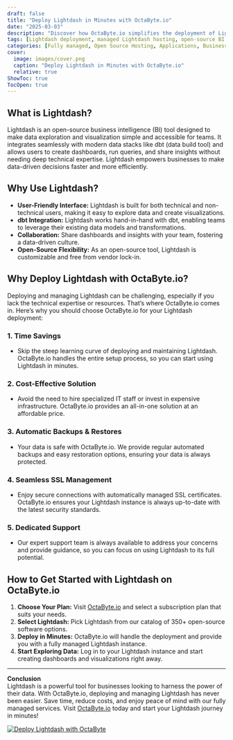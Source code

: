 ```yaml
---
draft: false
title: "Deploy Lightdash in Minutes with OctaByte.io"
date: "2025-03-03"
description: "Discover how OctaByte.io simplifies the deployment of Lightdash, an open-source business intelligence tool, with fully managed services. Save time, reduce costs, and enjoy seamless SSL, automatic backups, and expert support—all in one place."
tags: [Lightdash deployment, managed Lightdash hosting, open-source BI tools, OctaByte, Lightdash benefits, managed open-source software, business intelligence tools, Lightdash setup, automated backups, SSL management, cost-effective BI solutions]
categories: [Fully managed, Open Source Hosting, Applications, Business Intelligence]
cover:
  image: images/cover.png
  caption: "Deploy Lightdash in Minutes with OctaByte.io"
  relative: true
ShowToc: true
TocOpen: true
---
```



## What is Lightdash?

Lightdash is an open-source business intelligence (BI) tool designed to make data exploration and visualization simple and accessible for teams. It integrates seamlessly with modern data stacks like dbt (data build tool) and allows users to create dashboards, run queries, and share insights without needing deep technical expertise. Lightdash empowers businesses to make data-driven decisions faster and more efficiently.

## Why Use Lightdash?

- **User-Friendly Interface:** Lightdash is built for both technical and non-technical users, making it easy to explore data and create visualizations.
- **dbt Integration:** Lightdash works hand-in-hand with dbt, enabling teams to leverage their existing data models and transformations.
- **Collaboration:** Share dashboards and insights with your team, fostering a data-driven culture.
- **Open-Source Flexibility:** As an open-source tool, Lightdash is customizable and free from vendor lock-in.

## Why Deploy Lightdash with OctaByte.io?

Deploying and managing Lightdash can be challenging, especially if you lack the technical expertise or resources. That’s where OctaByte.io comes in. Here’s why you should choose OctaByte.io for your Lightdash deployment:

### 1. **Time Savings**
   - Skip the steep learning curve of deploying and maintaining Lightdash. OctaByte.io handles the entire setup process, so you can start using Lightdash in minutes.

### 2. **Cost-Effective Solution**
   - Avoid the need to hire specialized IT staff or invest in expensive infrastructure. OctaByte.io provides an all-in-one solution at an affordable price.

### 3. **Automatic Backups & Restores**
   - Your data is safe with OctaByte.io. We provide regular automated backups and easy restoration options, ensuring your data is always protected.

### 4. **Seamless SSL Management**
   - Enjoy secure connections with automatically managed SSL certificates. OctaByte.io ensures your Lightdash instance is always up-to-date with the latest security standards.

### 5. **Dedicated Support**
   - Our expert support team is always available to address your concerns and provide guidance, so you can focus on using Lightdash to its full potential.

## How to Get Started with Lightdash on OctaByte.io

1. **Choose Your Plan:** Visit [OctaByte.io](https://octabyte.io) and select a subscription plan that suits your needs.
2. **Select Lightdash:** Pick Lightdash from our catalog of 350+ open-source software options.
3. **Deploy in Minutes:** OctaByte.io will handle the deployment and provide you with a fully managed Lightdash instance.
4. **Start Exploring Data:** Log in to your Lightdash instance and start creating dashboards and visualizations right away.

---

**Conclusion**  
Lightdash is a powerful tool for businesses looking to harness the power of their data. With OctaByte.io, deploying and managing Lightdash has never been easier. Save time, reduce costs, and enjoy peace of mind with our fully managed services. Visit [OctaByte.io](https://octabyte.io) today and start your Lightdash journey in minutes!

[![Deploy Lightdash with OctaByte](/images/deploy-on-octabyte.png)](https://octabyte.io/fully-managed-open-source-services/applications/business-intelligence/lightdash)